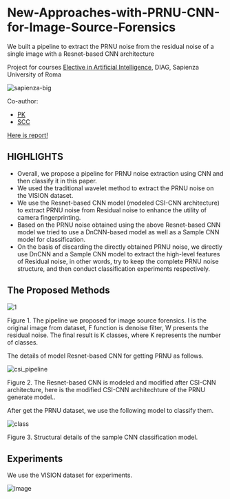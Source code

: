 # New-Approaches-with-PRNU-CNN-for-Image-Source-Forensics
We built a pipeline to extract the PRNU noise from the residual noise of a single image with a Resnet-based CNN architecture

Project for courses [Elective in Artificial Intelligence]([https://sites.google.com/a/dis.uniroma1.it/human-robot-interaction/](https://cnapoli.diag.uniroma1.it/teaching/courses/eai-msc)), DIAG, Sapienza University of Roma

![sapienza-big](https://user-images.githubusercontent.com/24941293/152373391-ac062aac-750a-45cd-bf40-9851cf2911f1.png)

Co-author:
- [PK](https://github.com/TuDou-PK)
- [SCC](https://github.com/skant626)

[Here is report!](https://drive.google.com/file/d/1uim4LemQ6g-ERWebdWBkJu9HuTTL09Pw/view?usp=share_link)

## HIGHLIGHTS

- Overall, we propose a pipeline for PRNU noise extraction using CNN and then classify it in this paper.
- We used the traditional wavelet method to extract the PRNU noise on the VISION dataset.
- We use the Resnet-based CNN model (modeled CSI-CNN architecture) to extract PRNU noise from Residual noise to enhance the utility of camera fingerprinting.
- Based on the PRNU noise obtained using the above Resnet-based CNN model we tried to use a DnCNN-based model as well as a Sample CNN model for classification.
- On the basis of discarding the directly obtained PRNU noise, we directly use DnCNN and a Sample CNN model to extract the high-level features of Residual noise, in other words, try to keep the complete PRNU noise structure, and then conduct classification experiments respectively.

## The Proposed Methods

![1](https://user-images.githubusercontent.com/24941293/222907513-b808b7d5-2ffe-4c71-ad68-5c9ba5fde1e3.png)

Figure 1. The pipeline we proposed for image source forensics. I is the original image from dataset, F function is denoise filter, W presents the residual noise. The final result is K classes, where K represents the number of classes.

The details of  model Resnet-based CNN for getting PRNU as follows.

![csi_pipeline](https://user-images.githubusercontent.com/24941293/222908637-b69d2024-2406-4095-bef7-de0dd3e90a60.png)

 Figure 2. The Resnet-based CNN is modeled and modified after CSI-CNN architecture, here is the modified CSI-CNN architechture of the PRNU generate model..


After get the PRNU dataset, we use the following model to classify them.

![class](https://user-images.githubusercontent.com/24941293/222908862-8818ab85-2248-47d3-8d20-69ce436216c6.png)

Figure 3. Structural details of the sample CNN classification model.


## Experiments

We use the VISION dataset for experiments. 

![image](https://user-images.githubusercontent.com/24941293/222917398-5980561d-81f6-4fcb-9983-a97d3064342c.png)


